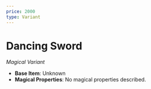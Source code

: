 ```yaml
---
price: 2000
type: Variant
---
```

# Dancing Sword

*Magical Variant*

- **Base Item**: Unknown
- **Magical Properties**: No magical properties described.


